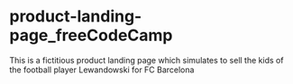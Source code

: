 # product-landing-page_freeCodeCamp
This is a fictitious product landing page which simulates to sell the kids of the football player Lewandowski for FC Barcelona
